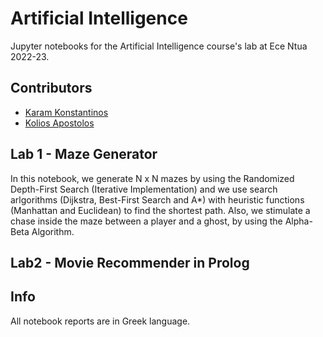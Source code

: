 # Artificial Intelligence

Jupyter notebooks for the Artificial Intelligence course's lab at Ece Ntua 2022-23.
## Contributors

- [Karam Konstantinos](https://github.com/KostasKram)
- [Kolios Apostolos](https://github.com/apostolos-k)


## Lab 1 - Maze Generator
In this notebook, we generate N x N mazes by using the Randomized Depth-First Search (Iterative Implementation) and we use search arlgorithms (Dijkstra, Best-First Search and A*) with heuristic functions (Manhattan and Euclidean) to find the shortest path. Also, we stimulate a chase inside the maze between a player and a ghost, by using the Alpha-Beta Algorithm. 


## Lab2 - Movie Recommender in Prolog
## Info

All notebook reports are in Greek language.
